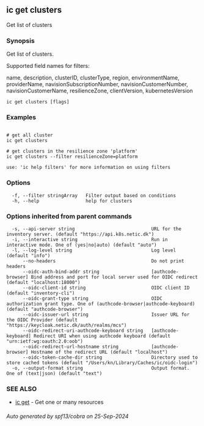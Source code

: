 ## ic get clusters

Get list of clusters

### Synopsis

Get list of clusters.

Supported field names for filters:

name, description, clusterID, clusterType, region, environmentName,
providerName, navisionSubscriptionNumber, navisionCustomerNumber,
navisionCustomerName, resilienceZone, clientVersion, kubernetesVersion


```
ic get clusters [flags]
```

### Examples

```

# get all cluster
ic get clusters

# get clusters in the resilience zone 'platform'
ic get clusters --filter resilienceZone=platform

use: 'ic help filters' for more information on using filters
```

### Options

```
  -f, --filter stringArray   Filter output based on conditions
  -h, --help                 help for clusters
```

### Options inherited from parent commands

```
  -s, --api-server string                            URL for the inventory server. (default "https://api.k8s.netic.dk")
  -i, --interactive string                           Run in interactive mode. One of (yes|no|auto) (default "auto")
  -l, --log-level string                             Log level (default "info")
      --no-headers                                   Do not print headers
      --oidc-auth-bind-addr string                   [authcode-browser] Bind address and port for local server used for OIDC redirect (default "localhost:18000")
      --oidc-client-id string                        OIDC client ID (default "inventory-cli")
      --oidc-grant-type string                       OIDC authorization grant type. One of (authcode-browser|authcode-keyboard) (default "authcode-browser")
      --oidc-issuer-url string                       Issuer URL for the OIDC Provider (default "https://keycloak.netic.dk/auth/realms/mcs")
      --oidc-redirect-uri-authcode-keyboard string   [authcode-keyboard] Redirect URI when using authcode keyboard (default "urn:ietf:wg:oauth:2.0:oob")
      --oidc-redirect-url-hostname string            [authcode-browser] Hostname of the redirect URL (default "localhost")
      --oidc-token-cache-dir string                  Directory used to store cached tokens (default "/Users/kn/Library/Caches/ic/oidc-login")
  -o, --output-format string                         Output format. One of (text|json) (default "text")
```

### SEE ALSO

* [ic get](ic_get.md)	 - Get one or many resources

###### Auto generated by spf13/cobra on 25-Sep-2024
